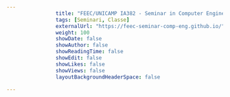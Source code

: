---
                title: "FEEC/UNICAMP IA382 - Seminar in Computer Engineering"
                tags: [Seminari, Classe]
                externalUrl: "https://feec-seminar-comp-eng.github.io/"
                weight: 100
                showDate: false
                showAuthor: false
                showReadingTime: false
                showEdit: false
                showLikes: false
                showViews: false
                layoutBackgroundHeaderSpace: false
                ---

